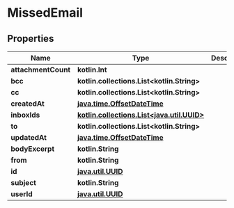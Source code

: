 
# MissedEmail

## Properties
Name | Type | Description | Notes
------------ | ------------- | ------------- | -------------
**attachmentCount** | **kotlin.Int** |  | 
**bcc** | **kotlin.collections.List&lt;kotlin.String&gt;** |  | 
**cc** | **kotlin.collections.List&lt;kotlin.String&gt;** |  | 
**createdAt** | [**java.time.OffsetDateTime**](java.time.OffsetDateTime) |  | 
**inboxIds** | [**kotlin.collections.List&lt;java.util.UUID&gt;**](java.util.UUID) |  | 
**to** | **kotlin.collections.List&lt;kotlin.String&gt;** |  | 
**updatedAt** | [**java.time.OffsetDateTime**](java.time.OffsetDateTime) |  | 
**bodyExcerpt** | **kotlin.String** |  |  [optional]
**from** | **kotlin.String** |  |  [optional]
**id** | [**java.util.UUID**](java.util.UUID) |  |  [optional]
**subject** | **kotlin.String** |  |  [optional]
**userId** | [**java.util.UUID**](java.util.UUID) |  |  [optional]



